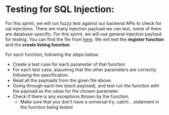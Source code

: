 # Testing for SQL Injection:

For this sprint, we will run fuzzy test against our backend APIs to check for sql injections.
There are many injection payload we can test, some of them are database-specific. 
For this sprint, we will use general injection payload for testing. You can find the file from [here](https://raw.githubusercontent.com/payloadbox/sql-injection-payload-list/master/Intruder/detect/Generic_SQLI.txt). We will test the **register function** and the **create listing function**.

For each function, following the steps below:
- Create a test case for each parameter of that function
- For each test case, assuming that the other parameters are correctly following the specification.
- Read all the payloads from the given file above. 
- Going through each line (each payload), and test run the function with the payload as the value for the chosen parameter.
- Check if there is any exceptions thrown by the function.
  - Make sure that you don't have a universal try..catch:.. statement in the function being tested


